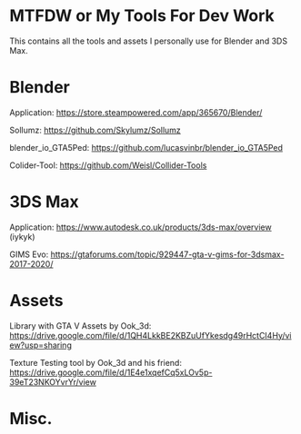 # MTFDW or My Tools For Dev Work
This contains all the tools and assets I personally use for Blender and 3DS Max.

# Blender
Application: https://store.steampowered.com/app/365670/Blender/

Sollumz: https://github.com/Skylumz/Sollumz

blender_io_GTA5Ped: https://github.com/lucasvinbr/blender_io_GTA5Ped

Colider-Tool: https://github.com/Weisl/Collider-Tools

# 3DS Max
Application: https://www.autodesk.co.uk/products/3ds-max/overview (iykyk)

GIMS Evo: https://gtaforums.com/topic/929447-gta-v-gims-for-3dsmax-2017-2020/
# Assets
Library with GTA V Assets by Ook_3d: https://drive.google.com/file/d/1QH4LkkBE2KBZuUfYkesdg49rHctCI4Hy/view?usp=sharing

Texture Testing tool by Ook_3d and his friend: https://drive.google.com/file/d/1E4e1xqefCq5xLOv5p-39eT23NKOYvrYr/view
# Misc.
